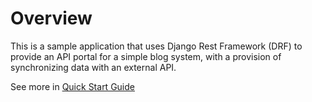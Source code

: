 # Overview

This is a sample application that uses Django Rest Framework (DRF) to provide an API portal
for a simple blog system, with a provision of synchronizing data with an external API.

See more in [Quick Start Guide](quick_start.md)
